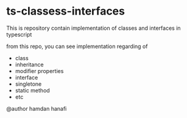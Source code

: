# ts-classess-interfaces

This is repository contain implementation of classes and interfaces in typescript

from this repo, you can see implementation regarding of

- class
- inheritance
- modifier properties
- interface
- singletone
- static method
- etc

@author hamdan hanafi
